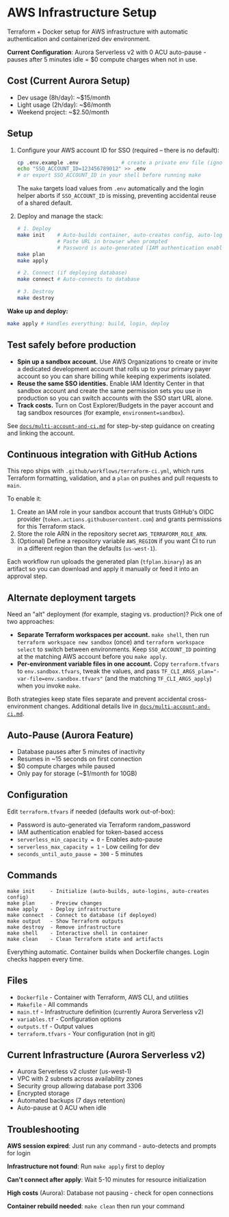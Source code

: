 # AWS Infrastructure Setup

Terraform + Docker setup for AWS infrastructure with automatic authentication and containerized dev environment.

**Current Configuration**: Aurora Serverless v2 with 0 ACU auto-pause - pauses after 5 minutes idle = $0 compute charges when not in use.

## Cost (Current Aurora Setup)

- Dev usage (8h/day): ~$15/month
- Light usage (2h/day): ~$6/month
- Weekend project: ~$2.50/month

## Setup

1. Configure your AWS account ID for SSO (required – there is no default):

   ```bash
   cp .env.example .env              # create a private env file (ignored by git)
   echo "SSO_ACCOUNT_ID=123456789012" >> .env
   # or export SSO_ACCOUNT_ID in your shell before running make
   ```

   The `make` targets load values from `.env` automatically and the login helper
   aborts if `SSO_ACCOUNT_ID` is missing, preventing accidental reuse of a shared
   default.

2. Deploy and manage the stack:

   ```bash
   # 1. Deploy
   make init    # Auto-builds container, auto-creates config, auto-logs in
                # Paste URL in browser when prompted
                # Password is auto-generated (IAM authentication enabled)
   make plan
   make apply

   # 2. Connect (if deploying database)
   make connect # Auto-connects to database

   # 3. Destroy
   make destroy
   ```

**Wake up and deploy:**
```bash
make apply # Handles everything: build, login, deploy
```

## Test safely before production

- **Spin up a sandbox account.** Use AWS Organizations to create or invite a
  dedicated development account that rolls up to your primary payer account so
  you can share billing while keeping experiments isolated.
- **Reuse the same SSO identities.** Enable IAM Identity Center in that sandbox
  account and create the same permission sets you use in production so you can
  switch accounts with the SSO start URL alone.
- **Track costs.** Turn on Cost Explorer/Budgets in the payer account and tag
  sandbox resources (for example, `environment=sandbox`).

See [`docs/multi-account-and-ci.md`](docs/multi-account-and-ci.md) for
step-by-step guidance on creating and linking the account.

## Continuous integration with GitHub Actions

This repo ships with `.github/workflows/terraform-ci.yml`, which runs Terraform
formatting, validation, and a `plan` on pushes and pull requests to `main`.

To enable it:

1. Create an IAM role in your sandbox account that trusts GitHub's OIDC provider
   (`token.actions.githubusercontent.com`) and grants permissions for this
   Terraform stack.
2. Store the role ARN in the repository secret `AWS_TERRAFORM_ROLE_ARN`.
3. (Optional) Define a repository variable `AWS_REGION` if you want CI to run in
   a different region than the defaults (`us-west-1`).

Each workflow run uploads the generated plan (`tfplan.binary`) as an artifact so
you can download and apply it manually or feed it into an approval step.

## Alternate deployment targets

Need an "alt" deployment (for example, staging vs. production)? Pick one of two
approaches:

- **Separate Terraform workspaces per account.** `make shell`, then run
  `terraform workspace new sandbox` (once) and `terraform workspace select` to
  switch between environments. Keep `SSO_ACCOUNT_ID` pointing at the matching
  AWS account before you `make apply`.
- **Per-environment variable files in one account.** Copy `terraform.tfvars` to
  `env.sandbox.tfvars`, tweak the values, and pass
  `TF_CLI_ARGS_plan="-var-file=env.sandbox.tfvars"` (and the matching
  `TF_CLI_ARGS_apply`) when you invoke `make`.

Both strategies keep state files separate and prevent accidental cross-
environment changes. Additional details live in
[`docs/multi-account-and-ci.md`](docs/multi-account-and-ci.md).

## Auto-Pause (Aurora Feature)

- Database pauses after 5 minutes of inactivity
- Resumes in ~15 seconds on first connection
- $0 compute charges while paused
- Only pay for storage (~$1/month for 10GB)

## Configuration

Edit `terraform.tfvars` if needed (defaults work out-of-box):
- Password is auto-generated via Terraform random_password
- IAM authentication enabled for token-based access
- `serverless_min_capacity = 0` - Enables auto-pause
- `serverless_max_capacity = 1` - Low ceiling for dev
- `seconds_until_auto_pause = 300` - 5 minutes

## Commands

```
make init     - Initialize (auto-builds, auto-logins, auto-creates config)
make plan     - Preview changes
make apply    - Deploy infrastructure
make connect  - Connect to database (if deployed)
make output   - Show Terraform outputs
make destroy  - Remove infrastructure
make shell    - Interactive shell in container
make clean    - Clean Terraform state and artifacts
```

Everything automatic. Container builds when Dockerfile changes. Login checks happen every time.

## Files

- `Dockerfile` - Container with Terraform, AWS CLI, and utilities
- `Makefile` - All commands
- `main.tf` - Infrastructure definition (currently Aurora Serverless v2)
- `variables.tf` - Configuration options
- `outputs.tf` - Output values
- `terraform.tfvars` - Your configuration (not in git)

## Current Infrastructure (Aurora Serverless v2)

- Aurora Serverless v2 cluster (us-west-1)
- VPC with 2 subnets across availability zones
- Security group allowing database port 3306
- Encrypted storage
- Automated backups (7 days retention)
- Auto-pause at 0 ACU when idle

## Troubleshooting

**AWS session expired**: Just run any command - auto-detects and prompts for login

**Infrastructure not found**: Run `make apply` first to deploy

**Can't connect after apply**: Wait 5-10 minutes for resource initialization

**High costs** (Aurora): Database not pausing - check for open connections

**Container rebuild needed**: `make clean` then run your command
